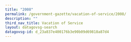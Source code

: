 ```yaml
---
title: "2008"
permalink: /government-gazette/vacation-of-service/2008/
description: ""
third_nav_title: Vacation of Service
layout: datagovsg-search
datagovsg-id: d_23a837e400176b3e90b09d69818a87d4
---
```

